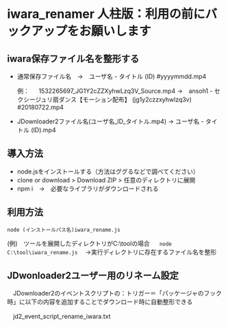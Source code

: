 # iwara_renamer 人柱版：利用の前にバックアップをお願いします
## iwara保存ファイル名を整形する
- 通常保存ファイル名　→　ユーザ名 - タイトル (ID) #yyyymmdd.mp4

  例：
　 1532265697_JG1Y2cZZXyhwLzq3V_Source.mp4
  →　ansoh1 - セクシージュリ扇ダンス【モーション配布】 (jg1y2czzxyhwlzq3v) #20180722.mp4
- JDownloader2ファイル名(ユーザ名_ID_タイトル.mp4) → ユーザ名 - タイトル (ID).mp4

## 導入方法
- node.jsをインストールする（方法はググるなどで調べてください）
- clone or download > Download ZIP > 任意のディレクトリに展開
- npm i　→　必要なライブラリがダウンロードされる

## 利用方法
```
node (インストールパス名)iwara_rename.js
```

 (例)　ツールを展開したディレクトリがC:\toolの場合
``` 　node C:\tool\iwara_rename.js```
 　→実行ディレクトリに存在するファイル名を整形

## JDwonloader2ユーザー用のリネーム設定
　JDownloader2のイベントスクリプトの：トリガー＝「パッケージャのフック時」に以下の内容を追加することでダウンロード時に自動整形できる
 
　jd2_event_script_rename_iwara.txt
